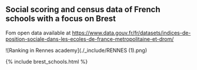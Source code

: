 ## Social scoring and census data of French schools with a focus on Brest

Fom open data available at https://www.data.gouv.fr/fr/datasets/indices-de-position-sociale-dans-les-ecoles-de-france-metropolitaine-et-drom/ 


![Ranking in Rennes academy](./_include/RENNES (1).png)

{% include brest_schools.html %}
